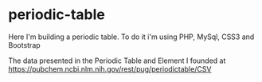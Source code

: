 # periodic-table

Here I'm building a periodic table. To do it i'm using PHP, MySql, CSS3 and Bootstrap

The data presented in the Periodic Table and Element I founded at https://pubchem.ncbi.nlm.nih.gov/rest/pug/periodictable/CSV


